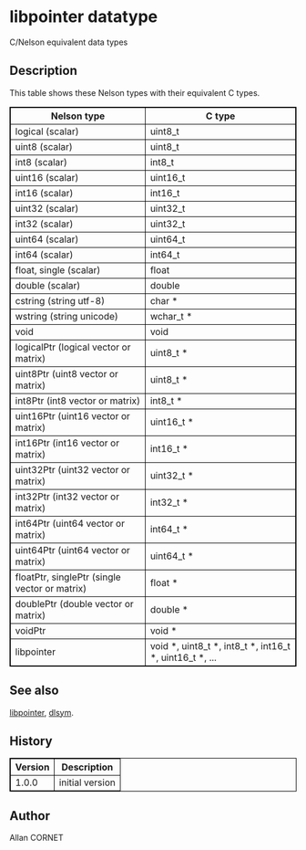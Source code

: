 

# libpointer datatype

C/Nelson equivalent data types

## Description


  <p>This table shows these Nelson types with their equivalent C types.</p>
  <style>
table, th, td {
    border: 1px solid black;
}
</style>
  <table style="width:100%">
    <tr>
      <th>Nelson type</th>
      <th>C type</th>
    </tr>
    <tr>
      <td>logical (scalar)</td>
      <td>uint8_t</td>
    </tr>
    <tr>
      <td>uint8 (scalar)</td>
      <td>uint8_t</td>
    </tr>
    <tr>
      <td>int8 (scalar)</td>
      <td>int8_t</td>
    </tr>
    <tr>
      <td>uint16 (scalar)</td>
      <td>uint16_t</td>
    </tr>
    <tr>
      <td>int16 (scalar)</td>
      <td>int16_t</td>
    </tr>
    <tr>
      <td>uint32 (scalar)</td>
      <td>uint32_t</td>
    </tr>
    <tr>
      <td>int32 (scalar)</td>
      <td>uint32_t</td>
    </tr>
    <tr>
      <td>uint64 (scalar)</td>
      <td>uint64_t</td>
    </tr>
    <tr>
      <td>int64 (scalar)</td>
      <td>int64_t</td>
    </tr>
    <tr>
      <td>float, single (scalar)</td>
      <td>float</td>
    </tr>
    <tr>
      <td>double (scalar)</td>
      <td>double</td>
    </tr>
    <tr>
      <td>cstring (string utf-8)</td>
      <td>char *</td>
    </tr>
    <tr>
      <td>wstring (string unicode)</td>
      <td>wchar_t *</td>
    </tr>
    <tr>
      <td>void</td>
      <td>void</td>
    </tr>
    <tr>
      <td>logicalPtr (logical vector or matrix)</td>
      <td>uint8_t *</td>
    </tr>
    <tr>
      <td>uint8Ptr (uint8 vector or matrix)</td>
      <td>uint8_t *</td>
    </tr>
    <tr>
      <td>int8Ptr (int8 vector or matrix)</td>
      <td>int8_t *</td>
    </tr>
    <tr>
      <td>uint16Ptr (uint16 vector or matrix)</td>
      <td>uint16_t *</td>
    </tr>
    <tr>
      <td>int16Ptr (int16 vector or matrix)</td>
      <td>int16_t *</td>
    </tr>
    <tr>
      <td>uint32Ptr (uint32 vector or matrix)</td>
      <td>uint32_t *</td>
    </tr>
    <tr>
      <td>int32Ptr (int32 vector or matrix)</td>
      <td>int32_t *</td>
    </tr>
    <tr>
      <td>int64Ptr (uint64 vector or matrix)</td>
      <td>int64_t *</td>
    </tr>
    <tr>
      <td>uint64Ptr (uint64 vector or matrix)</td>
      <td>uint64_t *</td>
    </tr>
    <tr>
      <td>floatPtr, singlePtr (single vector or matrix)</td>
      <td>float *</td>
    </tr>
    <tr>
      <td>doublePtr (double vector or matrix)</td>
      <td>double *</td>
    </tr>
    <tr>
      <td>voidPtr</td>
      <td>void *</td>
    </tr>
    <tr>
      <td>libpointer</td>
      <td>void *, uint8_t *, int8_t *, int16_t *, uint16_t *, ...</td>
    </tr>
  </table>


## See also

[libpointer](libpointer.md), [dlsym](dlsym.md).
## History

|Version|Description|
|------|------|
|1.0.0|initial version|


## Author

Allan CORNET



